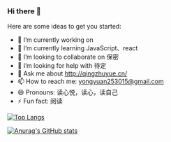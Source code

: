 ### Hi there 👋

Here are some ideas to get you started:

- 🔭 I’m currently working on 
- 🌱 I’m currently learning JavaScript、react
- 👯 I’m looking to collaborate on  保密
- 🤔 I’m looking for help with 待定
- 💬 Ask me about http://qingzhuyue.cn/
- 📫 How to reach me: yongyuan253015@gmail.com
- 😄 Pronouns: 读心悦，读心，读自己
- ⚡ Fun fact: 阅读

[![Top Langs](https://github-readme-stats.vercel.app/api/top-langs/?username=duxinyues&layout=compact)](https://github.com/anuraghazra/github-readme-stats)

[![Anurag's GitHub stats](https://github-readme-stats.vercel.app/api?username=duxinyues)](https://github.com/anuraghazra/github-readme-stats)







